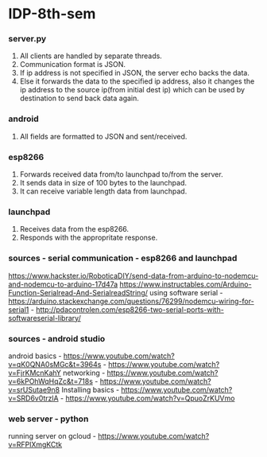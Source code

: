 # IDP-8th-sem

### server.py
1. All clients are handled by separate threads.
2. Communication format is JSON.
3. If ip address is not specified in JSON, the server echo backs the data. 
4. Else it forwards the data to the specified ip address, also it changes the ip address to the source ip(from initial dest ip)  which can be used by destination to send back data again.

### android 
1. All fields are formatted to JSON and sent/received.


### esp8266
1. Forwards received data from/to launchpad to/from the server.
2. It sends data in size of 100 bytes to the launchpad.
3. It can receive variable length data from launchpad.

### launchpad
1. Receives data from the esp8266.
2. Responds with the appropritate response.

### sources - serial communication - esp8266 and launchpad
https://www.hackster.io/RoboticaDIY/send-data-from-arduino-to-nodemcu-and-nodemcu-to-arduino-17d47a
https://www.instructables.com/Arduino-Function-Serialread-And-SerialreadString/
using software serial - https://arduino.stackexchange.com/questions/76299/nodemcu-wiring-for-serial1
                      - http://pdacontrolen.com/esp8266-two-serial-ports-with-softwareserial-library/
                      
### sources - android studio 
android basics - https://www.youtube.com/watch?v=qK0QNA0sMGc&t=3964s
               - https://www.youtube.com/watch?v=FjrKMcnKahY
networking     - https://www.youtube.com/watch?v=6kPOhWqHqZc&t=718s
               - https://www.youtube.com/watch?v=srUSutae9n8 
Installing basics - https://www.youtube.com/watch?v=SRD6v0trzlA
                  - https://www.youtube.com/watch?v=QpuoZrKUVmo
                  
### web server - python
running server on gcloud - https://www.youtube.com/watch?v=RFPlXmgKCtk


